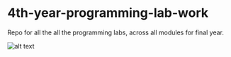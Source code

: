 # 4th-year-programming-lab-work
Repo for all the all the programming labs, across all modules for final year.

![alt text](https://imgur.com/a/loFzu)

